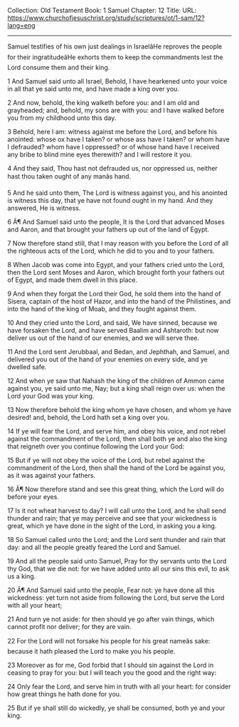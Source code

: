 Collection: Old Testament
Book: 1 Samuel
Chapter: 12
Title: 
URL: https://www.churchofjesuschrist.org/study/scriptures/ot/1-sam/12?lang=eng

---

Samuel testifies of his own just dealings in IsraelâHe reproves the people for their ingratitudeâHe exhorts them to keep the commandments lest the Lord consume them and their king.

1 And Samuel said unto all Israel, Behold, I have hearkened unto your voice in all that ye said unto me, and have made a king over you.

2 And now, behold, the king walketh before you: and I am old and grayheaded; and, behold, my sons are with you: and I have walked before you from my childhood unto this day.

3 Behold, here I am: witness against me before the Lord, and before his anointed: whose ox have I taken? or whose ass have I taken? or whom have I defrauded? whom have I oppressed? or of whose hand have I received any bribe to blind mine eyes therewith? and I will restore it you.

4 And they said, Thou hast not defrauded us, nor oppressed us, neither hast thou taken ought of any manâs hand.

5 And he said unto them, The Lord is witness against you, and his anointed is witness this day, that ye have not found ought in my hand. And they answered, He is witness.

6 Â¶ And Samuel said unto the people, It is the Lord that advanced Moses and Aaron, and that brought your fathers up out of the land of Egypt.

7 Now therefore stand still, that I may reason with you before the Lord of all the righteous acts of the Lord, which he did to you and to your fathers.

8 When Jacob was come into Egypt, and your fathers cried unto the Lord, then the Lord sent Moses and Aaron, which brought forth your fathers out of Egypt, and made them dwell in this place.

9 And when they forgat the Lord their God, he sold them into the hand of Sisera, captain of the host of Hazor, and into the hand of the Philistines, and into the hand of the king of Moab, and they fought against them.

10 And they cried unto the Lord, and said, We have sinned, because we have forsaken the Lord, and have served Baalim and Ashtaroth: but now deliver us out of the hand of our enemies, and we will serve thee.

11 And the Lord sent Jerubbaal, and Bedan, and Jephthah, and Samuel, and delivered you out of the hand of your enemies on every side, and ye dwelled safe.

12 And when ye saw that Nahash the king of the children of Ammon came against you, ye said unto me, Nay; but a king shall reign over us: when the Lord your God was your king.

13 Now therefore behold the king whom ye have chosen, and whom ye have desired! and, behold, the Lord hath set a king over you.

14 If ye will fear the Lord, and serve him, and obey his voice, and not rebel against the commandment of the Lord, then shall both ye and also the king that reigneth over you continue following the Lord your God:

15 But if ye will not obey the voice of the Lord, but rebel against the commandment of the Lord, then shall the hand of the Lord be against you, as it was against your fathers.

16 Â¶ Now therefore stand and see this great thing, which the Lord will do before your eyes.

17 Is it not wheat harvest to day? I will call unto the Lord, and he shall send thunder and rain; that ye may perceive and see that your wickedness is great, which ye have done in the sight of the Lord, in asking you a king.

18 So Samuel called unto the Lord; and the Lord sent thunder and rain that day: and all the people greatly feared the Lord and Samuel.

19 And all the people said unto Samuel, Pray for thy servants unto the Lord thy God, that we die not: for we have added unto all our sins this evil, to ask us a king.

20 Â¶ And Samuel said unto the people, Fear not: ye have done all this wickedness: yet turn not aside from following the Lord, but serve the Lord with all your heart;

21 And turn ye not aside: for then should ye go after vain things, which cannot profit nor deliver; for they are vain.

22 For the Lord will not forsake his people for his great nameâs sake: because it hath pleased the Lord to make you his people.

23 Moreover as for me, God forbid that I should sin against the Lord in ceasing to pray for you: but I will teach you the good and the right way:

24 Only fear the Lord, and serve him in truth with all your heart: for consider how great things he hath done for you.

25 But if ye shall still do wickedly, ye shall be consumed, both ye and your king.
